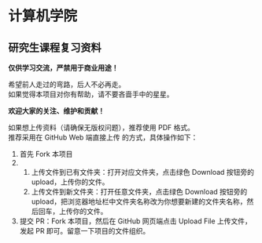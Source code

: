 # 计算机学院
## 研究生课程复习资料  

**仅供学习交流，严禁用于商业用途！** 
 
希望前人走过的弯路，后人不必再走。  
如果觉得本项目对你有帮助，请不要吝啬手中的星星。

**欢迎大家的关注、维护和贡献！**

如果想上传资料（请确保无版权问题），推荐使用 PDF 格式。  
推荐采用在 GitHub Web 端直接上传 的方式，具体操作如下：

1. 首先 Fork 本项目
1. 1. 上传文件到已有文件夹：打开对应文件夹，点击绿色 Download 按钮旁的 upload，上传你的文件。
   2. 上传文件到新文件夹：打开任意文件夹，点击绿色 Download 按钮旁的 upload，把浏览器地址栏中文件夹名称改为你想要新建的文件夹名称，然后回车，上传你的文件。
1. 提交 PR：Fork 本项目，然后在 GitHub 网页端点击 Upload File 上传文件，发起 PR 即可。留意一下项目的文件组织。

